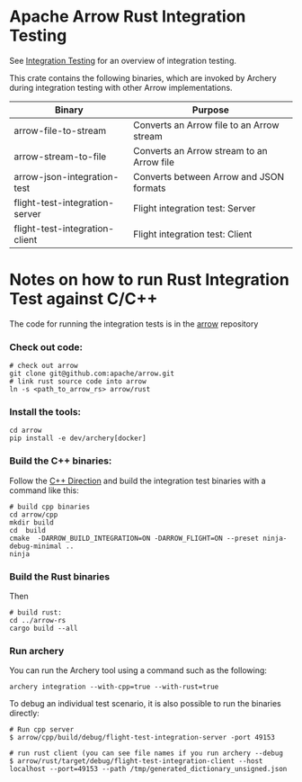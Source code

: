 <!---
  Licensed to the Apache Software Foundation (ASF) under one
  or more contributor license agreements.  See the NOTICE file
  distributed with this work for additional information
  regarding copyright ownership.  The ASF licenses this file
  to you under the Apache License, Version 2.0 (the
  "License"); you may not use this file except in compliance
  with the License.  You may obtain a copy of the License at

    http://www.apache.org/licenses/LICENSE-2.0

  Unless required by applicable law or agreed to in writing,
  software distributed under the License is distributed on an
  "AS IS" BASIS, WITHOUT WARRANTIES OR CONDITIONS OF ANY
  KIND, either express or implied.  See the License for the
  specific language governing permissions and limitations
  under the License.
-->

# Apache Arrow Rust Integration Testing

See [Integration Testing](https://arrow.apache.org/docs/format/Integration.html) for an overview of integration testing.

This crate contains the following binaries, which are invoked by Archery during integration testing with other Arrow implementations.

| Binary                         | Purpose                                   |
| ------------------------------ | ----------------------------------------- |
| arrow-file-to-stream           | Converts an Arrow file to an Arrow stream |
| arrow-stream-to-file           | Converts an Arrow stream to an Arrow file |
| arrow-json-integration-test    | Converts between Arrow and JSON formats   |
| flight-test-integration-server | Flight integration test: Server           |
| flight-test-integration-client | Flight integration test: Client           |

# Notes on how to run Rust Integration Test against C/C++

The code for running the integration tests is in the [arrow](https://github.com/apache/arrow) repository

### Check out code:

```shell
# check out arrow
git clone git@github.com:apache/arrow.git
# link rust source code into arrow
ln -s <path_to_arrow_rs> arrow/rust
```

### Install the tools:

```shell
cd arrow
pip install -e dev/archery[docker]
```

### Build the C++ binaries:

Follow the [C++ Direction](https://github.com/apache/arrow/tree/master/docs/source/developers/cpp) and build the integration test binaries with a command like this:

```
# build cpp binaries
cd arrow/cpp
mkdir build
cd  build
cmake  -DARROW_BUILD_INTEGRATION=ON -DARROW_FLIGHT=ON --preset ninja-debug-minimal ..
ninja
```

### Build the Rust binaries

Then

```
# build rust:
cd ../arrow-rs
cargo build --all
```

### Run archery

You can run the Archery tool using a command such as the following:

```shell
archery integration --with-cpp=true --with-rust=true
```

To debug an individual test scenario, it is also possible to run the binaries directly:

```shell
# Run cpp server
$ arrow/cpp/build/debug/flight-test-integration-server -port 49153

# run rust client (you can see file names if you run archery --debug
$ arrow/rust/target/debug/flight-test-integration-client --host localhost --port=49153 --path /tmp/generated_dictionary_unsigned.json
```
